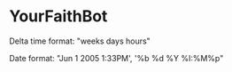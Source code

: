 # YourFaithBot

Delta time format: "weeks days hours"

Date format: "Jun 1 2005  1:33PM', '%b %d %Y %I:%M%p"

